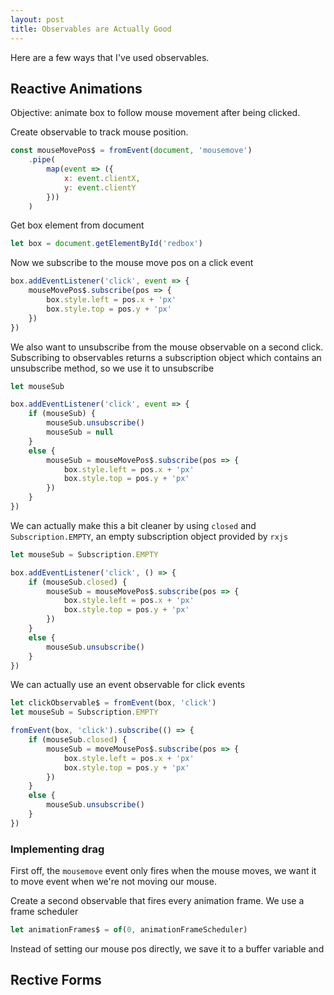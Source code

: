 ```yaml
---
layout: post
title: Observables are Actually Good
---
```


Here are a few ways that I've used observables.

## Reactive Animations

Objective: animate box to follow mouse movement after being clicked.

Create observable to track mouse position.

```js
const mouseMovePos$ = fromEvent(document, 'mousemove')
    .pipe(
        map(event => ({
            x: event.clientX,
            y: event.clientY
        }))
    )
```

Get box element from document

```js
let box = document.getElementById('redbox')
```

Now we subscribe to the mouse move pos on a click event

```js
box.addEventListener('click', event => {
    mouseMovePos$.subscribe(pos => {
        box.style.left = pos.x + 'px'
        box.style.top = pos.y + 'px'
    })
})
```

We also want to unsubscribe from the mouse observable on
a second click. Subscribing to observables returns a 
subscription object which contains an unsubscribe method,
so we use it to unsubscribe

```js
let mouseSub

box.addEventListener('click', event => {
    if (mouseSub) {
        mouseSub.unsubscribe()
        mouseSub = null
    }
    else {
        mouseSub = mouseMovePos$.subscribe(pos => {
            box.style.left = pos.x + 'px'
            box.style.top = pos.y + 'px'
        })
    }
})
```

We can actually make this a bit cleaner by using `closed` and 
`Subscription.EMPTY`, an empty subscription object provided by
`rxjs`

```js
let mouseSub = Subscription.EMPTY

box.addEventListener('click', () => {
    if (mouseSub.closed) {
        mouseSub = mouseMovePos$.subscribe(pos => {
            box.style.left = pos.x + 'px'
            box.style.top = pos.y + 'px'
        })
    }
    else {
        mouseSub.unsubscribe()
    }
})
```

We can actually use an event observable for click events

```js
let clickObservable$ = fromEvent(box, 'click')
let mouseSub = Subscription.EMPTY

fromEvent(box, 'click').subscribe(() => {
    if (mouseSub.closed) {
        mouseSub = moveMousePos$.subscribe(pos => {
            box.style.left = pos.x + 'px'
            box.style.top = pos.y + 'px'
        })
    }
    else {
        mouseSub.unsubscribe()
    }
})
```

### Implementing drag

First off, the `mousemove` event only fires when the mouse moves,
we want it to move event when we're not moving our mouse.

Create a second observable that fires every animation frame. We
use a frame scheduler

```js
let animationFrames$ = of(0, animationFrameScheduler)
```

Instead of setting our mouse pos directly, we save it to a buffer
variable and 

## Rective Forms